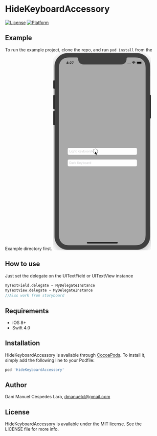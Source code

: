 # HideKeyboardAccessory

[![License](https://img.shields.io/cocoapods/l/HideKeyboardAccessory.svg?style=flat)](http://cocoapods.org/pods/HideKeyboardAccessory)
[![Platform](https://img.shields.io/cocoapods/p/HideKeyboardAccessory.svg?style=flat)](http://cocoapods.org/pods/HideKeyboardAccessory)

## Example

To run the example project, clone the repo, and run `pod install` from the Example directory first.
<img src="Screenshots/HideKeyboardAccessory.gif" width="320"/>


## How to use

Just set the delegate on the UITextField or UITextView instance

```swift
myTextField.delegate = MyDelegateInstance
myTextView.delegate = MyDelegateInstance
//Also work from storyboard
```

## Requirements

  - iOS 8+
  - Swift 4.0

## Installation

HideKeyboardAccessory is available through [CocoaPods](http://cocoapods.org). To install
it, simply add the following line to your Podfile:

```ruby
pod 'HideKeyboardAccessory'
```

## Author

Dani Manuel Céspedes Lara, dmanuelcl@gmail.com

## License

HideKeyboardAccessory is available under the MIT license. See the LICENSE file for more info.
